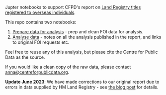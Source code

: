 Jupter notebooks to support CFPD's report on [Land Registry titles registered to overseas individuals](https://www.centreforpublicdata.org/property-data-overseas-individuals).

This repo contains two notebooks:

1. [Prepare data for analysis](Prepare%20data%20for%20analysis.ipynb) - prep and clean FOI data for analysis.
2. [Analyse data](Analyse%20ownership%20by%20overseas%20individuals.ipynb) - notes on all the analysis published in the report, and links to original FOI requests etc.

Feel free to reuse any of this analysis, but please cite the Centre for Public Data as the source.

If you would like a clean copy of the raw data, please contact [anna@centreforpublicdata.org](mailto:anna@centreforpublicdata.org).

**Update June 2023**: We have made corrections to our original report due to errors in data supplied by HM Land Registry - see [the blog post](https://www.centreforpublicdata.org/blog/correction-from-hm-land-registry-updated-report) for details.
